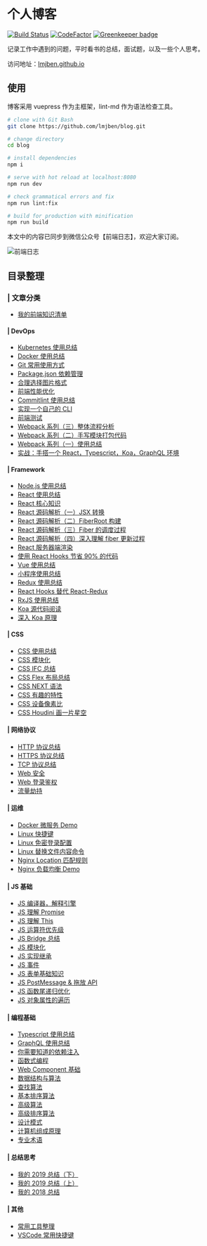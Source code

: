 # 个人博客

[![Build Status](https://www.travis-ci.org/lmjben/blog.svg?branch=master)](https://www.travis-ci.org/lmjben/blog)
[![CodeFactor](https://www.codefactor.io/repository/github/lmjben/blog/badge)](https://www.codefactor.io/repository/github/lmjben/blog) [![Greenkeeper badge](https://badges.greenkeeper.io/lmjben/blog.svg)](https://greenkeeper.io/)

记录工作中遇到的问题，平时看书的总结，面试题，以及一些个人思考。

访问地址：[lmjben.github.io](https://lmjben.github.io/)

## 使用

博客采用 vuepress 作为主框架，lint-md 作为语法检查工具。

```sh
# clone with Git Bash
git clone https://github.com/lmjben/blog.git

# change directory
cd blog

# install dependencies
npm i

# serve with hot reload at localhost:8080
npm run dev

# check grammatical errors and fix
npm run lint:fix

# build for production with minification
npm run build
```

本文中的内容已同步到微信公众号【前端日志】，欢迎大家订阅。

![前端日志](https://cdn.yinhengli.com/qianduanrizhi.png)

## 目录整理

### | 文章分类

- [我的前端知识清单](https://lmjben.github.io/blog/frontend.html)

#### | DevOps

- [Kubernetes 使用总结](https://lmjben.github.io/blog/devops-kubernetes.html)
- [Docker 使用总结](https://lmjben.github.io/blog/devops-docker.html)
- [Git 常用使用方式](https://lmjben.github.io/blog/devops-git.html)
- [Package.json 依赖管理](https://lmjben.github.io/blog/devops-dependencies.html)
- [合理选择图片格式](https://lmjben.github.io/blog/devops-image.html)
- [前端性能优化](https://lmjben.github.io/blog/devops-performance.html)
- [Commitlint 使用总结](https://lmjben.github.io/blog/devops-commitlint.html)
- [实现一个自己的 CLI](https://lmjben.github.io/blog/devops-cli-diy.html)
- [前端测试](https://lmjben.github.io/blog/devops-test.html)
- [Webpack 系列（三）整体流程分析](https://lmjben.github.io/blog/devops-webpack-entry.html)
- [Webpack 系列（二）手写模块打包代码](https://lmjben.github.io/blog/devops-webpack-flow.html)
- [Webpack 系列（一）使用总结](https://lmjben.github.io/blog/devops-webpack.html)
- [实战：手搭一个 React，Typescript，Koa，GraphQL 环境](https://lmjben.github.io/blog/devops-webpack-cdfang-spider.html)

#### | Framework

- [Node.js 使用总结](https://lmjben.github.io/blog/library-node.html)
- [React 使用总结](https://lmjben.github.io/blog/library-react.html)
- [React 核心知识](https://lmjben.github.io/blog/libary-react-core.html)
- [React 源码解析（一）JSX 转换](https://lmjben.github.io/blog/library-react-code-1.html)
- [React 源码解析（二）FiberRoot 构建](https://lmjben.github.io/blog/library-react-code-2.html)
- [React 源码解析（三）Fiber 的调度过程](https://lmjben.github.io/blog/library-react-code-3.html)
- [React 源码解析（四）深入理解 fiber 更新过程](https://lmjben.github.io/blog/library-react-code-4.html)
- [React 服务器端渲染](https://lmjben.github.io/blog/library-react-ssr.html)
- [使用 React Hooks 节省 90% 的代码](https://lmjben.github.io/blog/library-react-hooks.html)
- [Vue 使用总结](https://lmjben.github.io/blog/library-vue.html)
- [小程序使用总结](https://lmjben.github.io/blog/library-miniProgram.html)
- [Redux 使用总结](https://lmjben.github.io/blog/library-redux.html)
- [React Hooks 替代 React-Redux](https://lmjben.github.io/blog/library-react-redux-code.html)
- [RxJS 使用总结](https://lmjben.github.io/blog/library-rxjs.html)
- [Koa 源代码阅读](https://lmjben.github.io/blog/libary-koa.html)
- [深入 Koa 原理](https://lmjben.github.io/blog/library-koa-diy.html)

#### | CSS

- [CSS 使用总结](https://lmjben.github.io/blog/css.html)
- [CSS 模块化](https://lmjben.github.io/blog/css-modules.html)
- [CSS IFC 总结](https://lmjben.github.io/blog/css-ifc.html)
- [CSS Flex 布局总结](https://lmjben.github.io/blog/css-flex.html)
- [CSS NEXT 语法](https://lmjben.github.io/blog/css-next.html)
- [CSS 有趣的特性](https://lmjben.github.io/blog/css-useful.html)
- [CSS 设备像素比](https://lmjben.github.io/blog/css-devicePixelRatio.html)
- [CSS Houdini 画一片星空](https://lmjben.github.io/blog/css-houdini-star.html)

#### | 网络协议

- [HTTP 协议总结](https://lmjben.github.io/blog/osi-http.html)
- [HTTPS 协议总结](https://lmjben.github.io/blog/osi-https.html)
- [TCP 协议总结](https://lmjben.github.io/blog/osi-tcp.html)
- [Web 安全](https://lmjben.github.io/blog/osi-web-security.html)
- [Web 登录鉴权](https://lmjben.github.io/blog/osi-web-login.html)
- [流量劫持](https://lmjben.github.io/blog/osi-hijack.html)

#### | 运维

- [Docker 微服务 Demo](https://lmjben.github.io/blog/operation-docker-micro-service.html)
- [Linux 快捷键](https://lmjben.github.io/blog/operation-linux.html)
- [Linux 免密登录配置](https://lmjben.github.io/blog/operation-linux-login.html)
- [Linux 替换文件内容命令](https://lmjben.github.io/blog/operation-linux-file.html)
- [Nginx Location 匹配规则](https://lmjben.github.io/blog/operation-nginx-match.html)
- [Nginx 负载均衡 Demo](https://lmjben.github.io/blog/operation-nginx-load-balancing.html)

#### | JS 基础

- [JS 编译器，解释引擎](https://lmjben.github.io/blog/js-principle.html)
- [JS 理解 Promise](https://lmjben.github.io/blog/js-promise.html)
- [JS 理解 This](https://lmjben.github.io/blog/js-this.html)
- [JS 运算符优先级](https://lmjben.github.io/blog/js-operator-priority.html)
- [JS Bridge 总结](https://lmjben.github.io/blog/js-jsBridge.html)
- [JS 模块化](https://lmjben.github.io/blog/js-module.html)
- [JS 实现继承](https://lmjben.github.io/blog/js-inherit.html)
- [JS 事件](https://lmjben.github.io/blog/js-event.html)
- [JS 表单基础知识](https://lmjben.github.io/blog/js-form.html)
- [JS PostMessage & 拖放 API](https://lmjben.github.io/blog/js-html5-program.html)
- [JS 函数尾递归优化](https://lmjben.github.io/blog/js-recursion.html)
- [JS 对象属性的遍历](https://lmjben.github.io/blog/js-object-ergodic.html)

#### | 编程基础

- [Typescript 使用总结](https://lmjben.github.io/blog/base-typescript.html)
- [GraphQL 使用总结](https://lmjben.github.io/blog/base-graphql.html)
- [你需要知道的依赖注入](https://lmjben.github.io/blog/base-ioc.html)
- [函数式编程](https://lmjben.github.io/blog/base-functional.html)
- [Web Component 基础](https://lmjben.github.io/blog/base-webcomponents.html)
- [数据结构与算法](https://lmjben.github.io/blog/base-structure.html)
- [查找算法](https://lmjben.github.io/blog/base-structure-base-select.html)
- [基本排序算法](https://lmjben.github.io/blog/base-structure-base-sort.html)
- [高级算法](https://lmjben.github.io/blog/base-structure-high-algorithm.html)
- [高级排序算法](https://lmjben.github.io/blog/base-structure-senior-sort.html)
- [设计模式](https://lmjben.github.io/blog/base-design-pattern.html)
- [计算机组成原理](https://lmjben.github.io/blog/base-computer.html)
- [专业术语](https://lmjben.github.io/blog/base-technology.html)

#### | 总结思考

- [我的 2019 总结（下）](https://lmjben.github.io/blog/2019-12.html)
- [我的 2019 总结（上）](https://lmjben.github.io/blog/2019-6.html)
- [我的 2018 总结](https://lmjben.github.io/blog/2018.html)

#### | 其他

- [常用工具整理](https://lmjben.github.io/blog/other-tools.html)
- [VSCode 常用快捷键](https://lmjben.github.io/blog/other-vscode.html)

